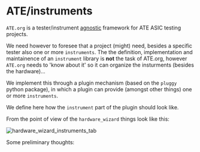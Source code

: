 # ATE/instruments

`ATE.org` is a tester/instrument <ins>agnostic</ins> framework for ATE ASIC testing projects.

We need however to foresee that a project (might) need, besides a specific tester also one or more `instruments`.
The the definition, implementation and maintainence of an `instrument` library is **not** the task of ATE.org, however 
`ATE.org` needs to 'know about it' so it can organize the insturments (besides the hardware)...

We implement this through a plugin mechanism (based on the `pluggy` python package), in which a plugin can provide (amongst other things) one or more `instruments`.

We define here how the `instrument` part of the plugin should look like.

From the point of view of the `hardware_wizard` things look like this:

 ![hardware_wizard_instruments_tab](hardware_wizard.png)

Some preliminary thoughts:

